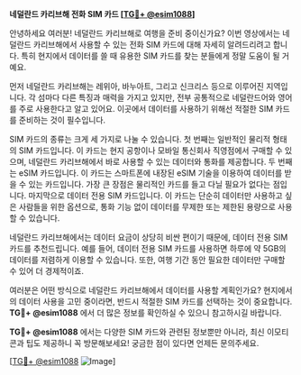 **네덜란드 카리브해 전화 SIM 카드 [[TG💪+ @esim1088](https://t.me/s/esim1088)]**

안녕하세요 여러분! 네덜란드 카리브해로 여행을 준비 중이신가요? 이번 영상에서는 네덜란드 카리브해에서 사용할 수 있는 전화 SIM 카드에 대해 자세히 알려드리려고 합니다. 특히 현지에서 데이터를 쓸 때 유용한 SIM 카드를 찾는 분들에게 정말 도움이 될 거예요.

먼저 네덜란드 카리브해는 레위아, 바누아트, 그리고 신크리스 등으로 이루어진 지역입니다. 각 섬마다 다른 특징과 매력을 가지고 있지만, 전부 공통적으로 네덜란드어와 영어를 주로 사용한다고 알고 있어요. 이곳에서 데이터를 사용하기 위해선 적절한 SIM 카드를 준비하는 것이 필수입니다. 

SIM 카드의 종류는 크게 세 가지로 나눌 수 있습니다. 첫 번째는 일반적인 물리적 형태의 SIM 카드입니다. 이 카드는 현지 공항이나 모바일 통신회사 직영점에서 구매할 수 있으며, 네덜란드 카리브해에서 바로 사용할 수 있는 데이터와 통화를 제공합니다. 두 번째는 eSIM 카드입니다. 이 카드는 스마트폰에 내장된 eSIM 기술을 이용하여 데이터를 받을 수 있는 카드입니다. 가장 큰 장점은 물리적인 카드를 들고 다닐 필요가 없다는 점입니다. 마지막으로 데이터 전용 SIM 카드입니다. 이 카드는 단순히 데이터만 사용하고 싶은 사람들을 위한 옵션으로, 통화 기능 없이 데이터를 무제한 또는 제한된 용량으로 사용할 수 있습니다.

네덜란드 카리브해에서는 데이터 요금이 상당히 비싼 편이기 때문에, 데이터 전용 SIM 카드를 추천드립니다. 예를 들어, 데이터 전용 SIM 카드를 사용하면 하루에 약 5GB의 데이터를 저렴하게 이용할 수 있습니다. 또한, 여행 기간 동안 필요한 데이터만 구매할 수 있어 더 경제적이죠.

여러분은 어떤 방식으로 네덜란드 카리브해에서 데이터를 사용할 계획인가요? 현지에서의 데이터 사용을 고민 중이라면, 반드시 적절한 SIM 카드를 선택하는 것이 중요합니다. **TG💪+ @esim1088** 에서 더 많은 정보를 확인하실 수 있으니 참고하시길 바랍니다.

**TG💪+ @esim1088** 에서는 다양한 SIM 카드와 관련된 정보뿐만 아니라, 최신 이모티콘과 팁도 제공하니 꼭 방문해보세요! 궁금한 점이 있다면 언제든 문의주세요. 

[[TG💪+ @esim1088](https://t.me/s/esim1088) ![Image](https://i.postimg.cc/Y0z9fWf4/image.png)]